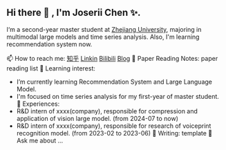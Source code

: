 ## Hi there 👋 , I'm Joserii Chen ✨.
I‘m a second-year master student at [Zhejiang University](https://www.zju.edu.cn/), majoring in multimodal large models and time series analysis. Also, I'm learning recommendation system now.

📫 How to reach me:
[知乎](https://www.zhihu.com/people/a-la-si-jia-mei-you-xue-yu) [Linkin](https://www.linkedin.com/in/%E5%8D%93%E8%B6%8A-%E9%99%88-5211bb1a5/) [Bilibili](https://space.bilibili.com/438078433) [Blog](https://joserii.github.io/)
📝 Paper Reading Notes: paper reading list
🌱 Learning interest: 
- I’m currently learning Recommendation System and Large Language Model.
- I'm focused on time series analysis for my first-year of master student.
🌾 Experiences:
- R&D intern of xxxx(company), responsible for compression and application of vision large model. (from 2024-07 to now)
- R&D intern of xxxx(company), responsible for research of voiceprint recognition model. (from 2023-02 to 2023-06)
📝 Writing:  template
💬 Ask me about ...
